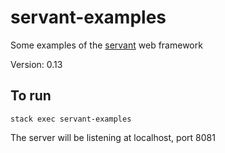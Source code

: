 # servant-examples

Some examples of the [servant](http://haskell-servant.readthedocs.io/en/stable/) web framework

Version: 0.13


## To run

```
stack exec servant-examples
```

The server will be listening at localhost, port 8081
